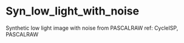 # Syn_low_light_with_noise
Synthetic low light image with noise from PASCALRAW
ref: CycleISP, PASCALRAW